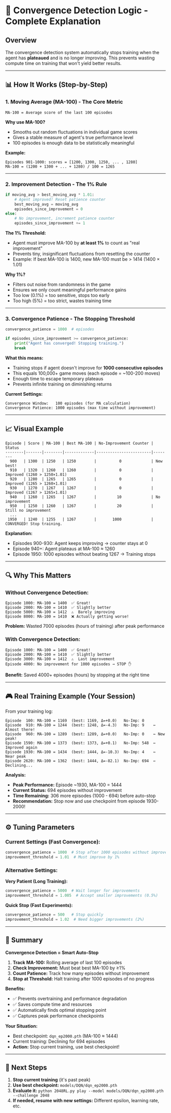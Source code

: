 # 🎯 Convergence Detection Logic - Complete Explanation

## Overview

The convergence detection system automatically stops training when the agent has **plateaued** and is no longer improving. This prevents wasting compute time on training that won't yield better results.

---

## 📊 How It Works (Step-by-Step)

### 1. **Moving Average (MA-100) - The Core Metric**

```
MA-100 = Average score of the last 100 episodes
```

**Why use MA-100?**
- Smooths out random fluctuations in individual game scores
- Gives a stable measure of agent's true performance level
- 100 episodes is enough data to be statistically meaningful

**Example:**
```
Episodes 901-1000: scores = [1200, 1300, 1250, ... , 1280]
MA-100 = (1200 + 1300 + ... + 1280) / 100 = 1265
```

---

### 2. **Improvement Detection - The 1% Rule**

```python
if moving_avg > best_moving_avg * 1.01:
    # Agent improved! Reset patience counter
    best_moving_avg = moving_avg
    episodes_since_improvement = 0
else:
    # No improvement, increment patience counter
    episodes_since_improvement += 1
```

**The 1% Threshold:**
- Agent must improve MA-100 by **at least 1%** to count as "real improvement"
- Prevents tiny, insignificant fluctuations from resetting the counter
- Example: If best MA-100 is 1400, new MA-100 must be > 1414 (1400 × 1.01)

**Why 1%?**
- Filters out noise from randomness in the game
- Ensures we only count meaningful performance gains
- Too low (0.1%) = too sensitive, stops too early
- Too high (5%) = too strict, wastes training time

---

### 3. **Convergence Patience - The Stopping Threshold**

```python
convergence_patience = 1000  # episodes

if episodes_since_improvement >= convergence_patience:
    print("Agent has converged! Stopping training.")
    break
```

**What this means:**
- Training stops if agent doesn't improve for **1000 consecutive episodes**
- This equals 100,000+ game moves (each episode = ~100-200 moves)
- Enough time to escape temporary plateaus
- Prevents infinite training on diminishing returns

**Current Settings:**
```
Convergence Window:   100 episodes (for MA calculation)
Convergence Patience: 1000 episodes (max time without improvement)
```

---

## 📈 Visual Example

```
Episode | Score | MA-100 | Best MA-100 | No-Improvement Counter | Status
--------|-------|--------|-------------|------------------------|--------
  900   | 1300  | 1250   | 1250        |          0             | New best!
  910   | 1320  | 1260   | 1260        |          0             | Improved (1260 > 1250×1.01)
  920   | 1280  | 1265   | 1265        |          0             | Improved (1265 > 1260×1.01)
  930   | 1270  | 1267   | 1267        |          0             | Improved (1267 > 1265×1.01)
  940   | 1260  | 1265   | 1267        |         10             | No improvement
  950   | 1250  | 1260   | 1267        |         20             | Still no improvement
  ...
 1950   | 1240  | 1255   | 1267        |       1000             | CONVERGED! Stop training.
```

**Explanation:**
- Episodes 900-930: Agent keeps improving → counter stays at 0
- Episode 940+: Agent plateaus at MA-100 ≈ 1260
- Episode 1950: 1000 episodes without beating 1267 → Training stops

---

## 🔍 Why This Matters

### Without Convergence Detection:
```
Episode 1000: MA-100 = 1400  ✅ Great!
Episode 2000: MA-100 = 1410  ✅ Slightly better
Episode 5000: MA-100 = 1412  ⚠️  Barely improving
Episode 8000: MA-100 = 1410  ❌ Actually getting worse!
```
**Problem:** Wasted 7000 episodes (hours of training) after peak performance

### With Convergence Detection:
```
Episode 1000: MA-100 = 1400  ✅ Great!
Episode 2000: MA-100 = 1410  ✅ Slightly better
Episode 3000: MA-100 = 1412  ⚠️  Last improvement
Episode 4000: No improvement for 1000 episodes → STOP ✋
```
**Benefit:** Saved 4000+ episodes (hours) by stopping at the right time

---

## 🎮 Real Training Example (Your Session)

From your training log:
```
Episode  100: MA-100 = 1169  (best: 1169, Δ=+0.0)   No-Imp: 0
Episode  910: MA-100 = 1244  (best: 1248, Δ=-4.3)   No-Imp: 9    ← Almost there!
Episode  960: MA-100 = 1289  (best: 1289, Δ=+0.0)   No-Imp: 0    ← New peak!
Episode 1590: MA-100 = 1373  (best: 1373, Δ=+0.1)   No-Imp: 548  ← Improved again
Episode 1930: MA-100 = 1434  (best: 1444, Δ=-10.3)  No-Imp: 4    ← Near peak
Episode 2620: MA-100 = 1362  (best: 1444, Δ=-82.1)  No-Imp: 694  ← Declining...
```

**Analysis:**
- **Peak Performance:** Episode ~1930, MA-100 = 1444
- **Current Status:** 694 episodes without improvement
- **Time Remaining:** 306 more episodes (1000 - 694) before auto-stop
- **Recommendation:** Stop now and use checkpoint from episode 1930-2000!

---

## ⚙️ Tuning Parameters

### Current Settings (Fast Convergence):
```python
convergence_patience = 1000  # Stop after 1000 episodes without improvement
improvement_threshold = 1.01  # Must improve by 1%
```

### Alternative Settings:

**Very Patient (Long Training):**
```python
convergence_patience = 5000  # Wait longer for improvements
improvement_threshold = 1.005  # Accept smaller improvements (0.5%)
```

**Quick Stop (Fast Experiments):**
```python
convergence_patience = 500   # Stop quickly
improvement_threshold = 1.02  # Need bigger improvements (2%)
```

---

## 📝 Summary

**Convergence Detection = Smart Auto-Stop**

1. **Track MA-100:** Rolling average of last 100 episodes
2. **Check Improvement:** Must beat best MA-100 by ≥1%
3. **Count Patience:** Track how many episodes without improvement
4. **Stop at Threshold:** Halt training after 1000 episodes of no progress

**Benefits:**
- ✅ Prevents overtraining and performance degradation
- ✅ Saves compute time and resources
- ✅ Automatically finds optimal stopping point
- ✅ Captures peak performance checkpoints

**Your Situation:**
- Best checkpoint: `dqn_ep2000.pth` (MA-100 ≈ 1444)
- Current training: Declining for 694 episodes
- **Action:** Stop current training, use best checkpoint!

---

## 🚀 Next Steps

1. **Stop current training** (it's past peak)
2. **Use best checkpoint:** `models/DQN/dqn_ep2000.pth`
3. **Evaluate it:** `python 2048RL.py play --model models/DQN/dqn_ep2000.pth --challenge 2048`
4. **If needed, resume with new settings:** Different epsilon, learning rate, etc.
